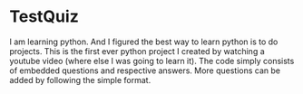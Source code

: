 # TestQuiz
I am learning python. And I figured the best way to learn python is to do projects.
This is the first ever python project I created by watching a youtube video (where else I was going to learn it).
The code simply consists of embedded questions and respective answers.
More questions can be added by following the simple format.
